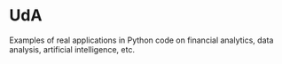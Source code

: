 # UdA
Examples of real applications in Python code on financial analytics, data analysis, artificial intelligence, etc.
